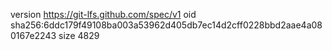 version https://git-lfs.github.com/spec/v1
oid sha256:6ddc179f49108ba003a53962d405db7ec14d2cff0228bbd2aae4a080167e2243
size 4829
